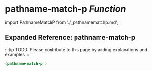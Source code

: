 # **pathname-match-p** *Function*

import PathnameMatchP from './_pathnamematchp.md';

<PathnameMatchP />

## Expanded Reference: pathname-match-p

:::tip
TODO: Please contribute to this page by adding explanations and examples
:::

```lisp
(pathname-match-p )
```
